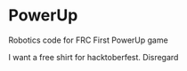 # PowerUp
Robotics code for FRC First PowerUp game

I want a free shirt for hacktoberfest. Disregard
